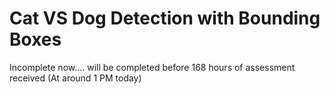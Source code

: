 # Cat VS Dog Detection with Bounding Boxes

Incomplete now.... will be completed before 168 hours of assessment received (At around 1 PM today)
